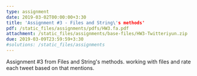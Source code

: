 ```yaml
---
type: assignment
date: 2019-03-02T00:00:00+3:30 
title: 'Assignment #3 - Files and String\'s methods'
pdf: /static_files/assignments/pdfs/HW3.fa.pdf
attachment: /static_files/assignments/base-files/HW3-Twitteriyun.zip
due: 2019-03-09T23:59:59+3:30
#solutions: /static_files/assignments
---
```

Assignment #3 from Files and String's methods. working with files and rate each tweet based on that mentions.
